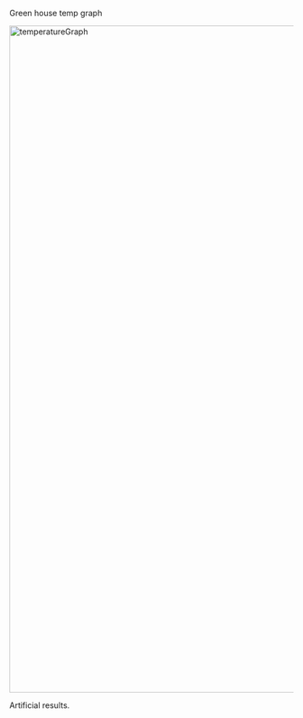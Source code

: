Green house temp graph

<img width="1183" alt="temperatureGraph" src="https://github.com/user-attachments/assets/a4f40797-0a32-47ad-863d-26725da678f3">

Artificial results.
